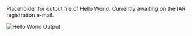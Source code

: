 Placeholder for output file of Hello World. Currently awaiting on the IAR registration e-mail.

![Hello World Output](../../assets/hello_world_output.png)
